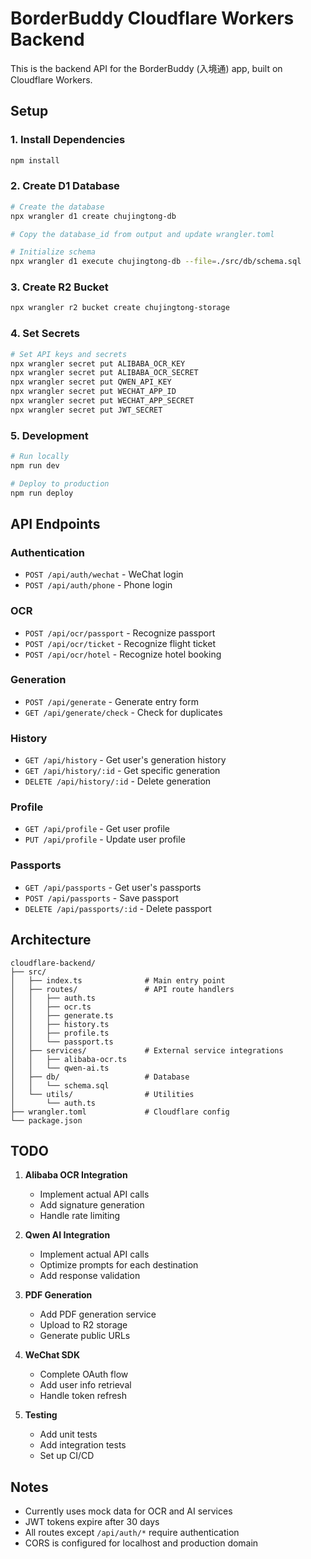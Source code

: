 # BorderBuddy Cloudflare Workers Backend

This is the backend API for the BorderBuddy (入境通) app, built on Cloudflare Workers.

## Setup

### 1. Install Dependencies

```bash
npm install
```

### 2. Create D1 Database

```bash
# Create the database
npx wrangler d1 create chujingtong-db

# Copy the database_id from output and update wrangler.toml

# Initialize schema
npx wrangler d1 execute chujingtong-db --file=./src/db/schema.sql
```

### 3. Create R2 Bucket

```bash
npx wrangler r2 bucket create chujingtong-storage
```

### 4. Set Secrets

```bash
# Set API keys and secrets
npx wrangler secret put ALIBABA_OCR_KEY
npx wrangler secret put ALIBABA_OCR_SECRET
npx wrangler secret put QWEN_API_KEY
npx wrangler secret put WECHAT_APP_ID
npx wrangler secret put WECHAT_APP_SECRET
npx wrangler secret put JWT_SECRET
```

### 5. Development

```bash
# Run locally
npm run dev

# Deploy to production
npm run deploy
```

## API Endpoints

### Authentication
- `POST /api/auth/wechat` - WeChat login
- `POST /api/auth/phone` - Phone login

### OCR
- `POST /api/ocr/passport` - Recognize passport
- `POST /api/ocr/ticket` - Recognize flight ticket
- `POST /api/ocr/hotel` - Recognize hotel booking

### Generation
- `POST /api/generate` - Generate entry form
- `GET /api/generate/check` - Check for duplicates

### History
- `GET /api/history` - Get user's generation history
- `GET /api/history/:id` - Get specific generation
- `DELETE /api/history/:id` - Delete generation

### Profile
- `GET /api/profile` - Get user profile
- `PUT /api/profile` - Update user profile

### Passports
- `GET /api/passports` - Get user's passports
- `POST /api/passports` - Save passport
- `DELETE /api/passports/:id` - Delete passport

## Architecture

```
cloudflare-backend/
├── src/
│   ├── index.ts              # Main entry point
│   ├── routes/               # API route handlers
│   │   ├── auth.ts
│   │   ├── ocr.ts
│   │   ├── generate.ts
│   │   ├── history.ts
│   │   ├── profile.ts
│   │   └── passport.ts
│   ├── services/             # External service integrations
│   │   ├── alibaba-ocr.ts
│   │   └── qwen-ai.ts
│   ├── db/                   # Database
│   │   └── schema.sql
│   └── utils/                # Utilities
│       └── auth.ts
├── wrangler.toml             # Cloudflare config
└── package.json
```

## TODO

1. **Alibaba OCR Integration**
   - Implement actual API calls
   - Add signature generation
   - Handle rate limiting

2. **Qwen AI Integration**
   - Implement actual API calls
   - Optimize prompts for each destination
   - Add response validation

3. **PDF Generation**
   - Add PDF generation service
   - Upload to R2 storage
   - Generate public URLs

4. **WeChat SDK**
   - Complete OAuth flow
   - Add user info retrieval
   - Handle token refresh

5. **Testing**
   - Add unit tests
   - Add integration tests
   - Set up CI/CD

## Notes

- Currently uses mock data for OCR and AI services
- JWT tokens expire after 30 days
- All routes except `/api/auth/*` require authentication
- CORS is configured for localhost and production domain
